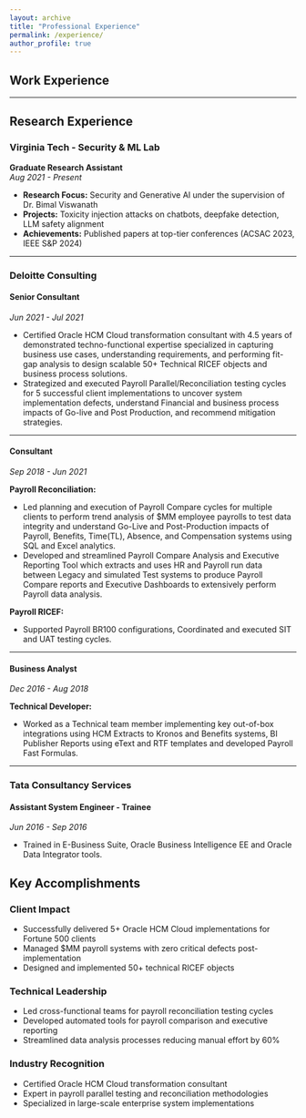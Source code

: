 ```yaml
---
layout: archive
title: "Professional Experience"
permalink: /experience/
author_profile: true
---
```


## Work Experience

---

## Research Experience

### Virginia Tech - Security & ML Lab
**Graduate Research Assistant**  
*Aug 2021 - Present*

- **Research Focus:** Security and Generative AI under the supervision of Dr. Bimal Viswanath
- **Projects:** Toxicity injection attacks on chatbots, deepfake detection, LLM safety alignment
- **Achievements:** Published papers at top-tier conferences (ACSAC 2023, IEEE S&P 2024)

---

### Deloitte Consulting

#### Senior Consultant
*Jun 2021 - Jul 2021*

- Certified Oracle HCM Cloud transformation consultant with 4.5 years of demonstrated techno-functional expertise specialized in capturing business use cases, understanding requirements, and performing fit-gap analysis to design scalable 50+ Technical RICEF objects and business process solutions.
- Strategized and executed Payroll Parallel/Reconciliation testing cycles for 5 successful client implementations to uncover system implementation defects, understand Financial and business process impacts of Go-live and Post Production, and recommend mitigation strategies.

---

#### Consultant
*Sep 2018 - Jun 2021*

**Payroll Reconciliation:**
- Led planning and execution of Payroll Compare cycles for multiple clients to perform trend analysis of $MM employee payrolls to test data integrity and understand Go-Live and Post-Production impacts of Payroll, Benefits, Time(TL), Absence, and Compensation systems using SQL and Excel analytics.
- Developed and streamlined Payroll Compare Analysis and Executive Reporting Tool which extracts and uses HR and Payroll run data between Legacy and simulated Test systems to produce Payroll Compare reports and Executive Dashboards to extensively perform Payroll data analysis.

**Payroll RICEF:**
- Supported Payroll BR100 configurations, Coordinated and executed SIT and UAT testing cycles.

---

#### Business Analyst
*Dec 2016 - Aug 2018*

**Technical Developer:**
- Worked as a Technical team member implementing key out-of-box integrations using HCM Extracts to Kronos and Benefits systems, BI Publisher Reports using eText and RTF templates and developed Payroll Fast Formulas.

---

### Tata Consultancy Services

#### Assistant System Engineer - Trainee
*Jun 2016 - Sep 2016*

- Trained in E-Business Suite, Oracle Business Intelligence EE and Oracle Data Integrator tools.


## Key Accomplishments

### Client Impact
- Successfully delivered 5+ Oracle HCM Cloud implementations for Fortune 500 clients
- Managed $MM payroll systems with zero critical defects post-implementation
- Designed and implemented 50+ technical RICEF objects

### Technical Leadership
- Led cross-functional teams for payroll reconciliation testing cycles
- Developed automated tools for payroll comparison and executive reporting
- Streamlined data analysis processes reducing manual effort by 60%

### Industry Recognition
- Certified Oracle HCM Cloud transformation consultant
- Expert in payroll parallel testing and reconciliation methodologies
- Specialized in large-scale enterprise system implementations 